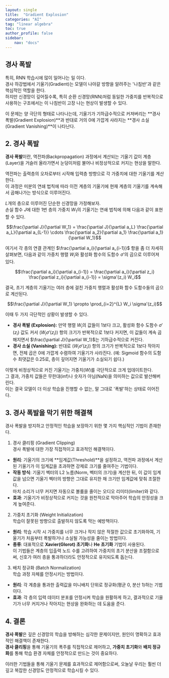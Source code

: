 ```yaml
---
layout: single
title:  "Gradient Explosion"
categories: "AI"
tag: "linear algebra"
toc: true
author_profile: false
sidebar:
    nav: "docs"
---
```


## 경사 폭발

특히, RNN 학습시에 많이 일어나는 일 이다.  
경사 하강법에서 기울기(Gradient)는 모델이 나아갈 방향을 알려주는 '나침반'과 같은 핵심적인 역할을 한다.  
하지만 신경망이 깊어질수록, 특히 순환 신경망(RNN)처럼 동일한 가중치를 반복적으로 사용하는 구조에서는 이 나침반이 고장 나는 현상이 발생할 수 있다.  

이 문제는 양 극단의 형태로 나타나는데, 기울기가 기하급수적으로 커져버리는 **경사 폭발(Gradient Explosion)**과 반대로 거의 0에 가깝게 사라지는 **경사 소실(Gradient Vanishing)**이 나타난다.  

## 2. 경사 폭발

**경사 폭발**이란, 역전파(Backpropagation) 과정에서 계산되는 기울기 값이 계층(Layer)을 거슬러 올라가면서 눈덩이처럼 불어나 비정상적으로 커지는 현상을 말한다.  

역전파는 출력층의 오차로부터 시작해 입력층 방향으로 각 가중치에 대한 기울기를 계산한다.  
이 과정은 미분의 연쇄 법칙에 따라 이전 계층의 기울기에 현재 계층의 기울기를 계속해서 곱해나가는 방식으로 이루어진다.  

$L$개의 층으로 이루어진 단순한 신경망을 가정해보자.  
손실 함수 $J$에 대한 1번 층의 가중치 $W_1$의 기울기는 연쇄 법칙에 의해 다음과 같이 표현할 수 있다.  

$$\frac{\partial J}{\partial W_1} = \frac{\partial J}{\partial a_L} \frac{\partial a_L}{\partial a_{L-1}} \cdots \frac{\partial a_2}{\partial a_1} \frac{\partial a_1}{\partial W_1}$$

여기서 각 층의 연결 관계인 $\frac{\partial a_i}{\partial a_{i-1}}$ 항을 좀 더 자세히 살펴보면, 다음과 같이 가중치 행렬 $W_i$와 활성화 함수의 도함수 $\sigma'$의 곱으로 이루어져 있다.  

$$\frac{\partial a_i}{\partial a_{i-1}} = \frac{\partial a_i}{\partial z_i} \frac{\partial z_i}{\partial a_{i-1}} = \sigma'(z_i) W_i$$

결국, 초기 계층의 기울기는 여러 층에 걸친 가중치 행렬과 활성화 함수 도함수들의 곱으로 계산된다.  

$$\frac{\partial J}{\partial W_1} \propto \prod_{i=2}^{L} W_i \sigma'(z_i)$$

이때 두 가지 극단적인 상황이 발생할 수 있다.  

* **경사 폭발 (Explosion):** 만약 행렬 $W_i$의 값들이 1보다 크고, 활성화 함수 도함수 $\sigma'(z_i)$ 값도 커서 $(W_i \sigma'(z_i))$ 항의 크기가 반복적으로 1보다 커지면, 이 값들이 계속 곱해지면서 $\frac{\partial J}{\partial W_1}$는 기하급수적으로 커진다.  
* **경사 소실 (Vanishing):** 반대로 $(W_i \sigma'(z_i))$ 항의 크기가 반복적으로 1보다 작아지면, 전체 곱은 0에 가깝게 수렴하여 기울기가 사라진다. (예: Sigmoid 함수의 도함수 최댓값은 0.25로, 층이 깊어지면 기울기가 소실되기 쉽다.)  


이렇게 비정상적으로 커진 기울기는 가중치($W$)를 극단적으로 크게 업데이트한다.  
그 결과, 가중치 값들은 무한대(inf)나 숫자가 아님(NaN)을 의미하는 값으로 발산해버린다.  
이는 결국 모델이 더 이상 학습을 진행할 수 없는, 말 그대로 '폭발'하는 상태로 이어진다.  

## 3. 경사 폭발을 막기 위한 해결책

경사 폭발을 방지하고 안정적인 학습을 보장하기 위한 몇 가지 핵심적인 기법이 존재한다.  

1. 경사 클리핑 (Gradient Clipping)  
경사 폭발에 대한 가장 직접적이고 효과적인 해결책이다.  
* **원리**: 기울기의 크기에 **임계값(Threshold)**을 설정하고, 역전파 과정에서 계산된 기울기가 이 임계값을 초과하면 강제로 크기를 줄여주는 기법이다.  
* **작동 방식**: 기울기 벡터의 L2 노름(Norm, 벡터의 크기)을 계산한 뒤, 이 값이 임계값을 넘으면 기울기 벡터의 방향은 그대로 유지한 채 크기만 임계값에 맞춰 조절한다.  
마치 소리가 너무 커지면 자동으로 볼륨을 줄이는 오디오 리미터(limiter)와 같다.  
* **효과**: 기울기가 비정상적으로 커지는 것을 원천적으로 막아주어 학습의 안정성을 크게 높여준다.  

2. 가중치 초기화 (Weight Initialization)  
학습이 잘못된 방향으로 출발하지 않도록 막는 예방책이다.  
* **원리**: 학습 시작 시 가중치를 너무 크거나 작지 않은 적절한 값으로 초기화하여, 기울기가 처음부터 폭발하거나 소실될 가능성을 줄이는 방법이다.  
* **종류**: 대표적으로 **Xavier(Glorot) 초기화**나 **He 초기화** 기법이 사용된다.  
이 기법들은 계층의 입출력 노드 수를 고려하여 가중치의 초기 분산을 조절함으로써, 신호가 여러 층을 통과하더라도 안정적으로 유지되도록 돕는다.  

3. 배치 정규화 (Batch Normalization)  
학습 과정 자체를 안정시키는 방법이다.  
* **원리**: 각 계층을 통과한 출력값을 미니배치 단위로 정규화(평균 0, 분산 1)하는 기법이다.  
* **효과**: 각 층의 입력 데이터 분포를 안정시켜 학습을 원활하게 하고, 결과적으로 기울기가 너무 커지거나 작아지는 현상을 완화하는 데 도움을 준다.  

## 4. 결론  

**경사 폭발**은 깊은 신경망의 학습을 방해하는 심각한 문제이지만, 원인이 명확하고 효과적인 해결책이 존재한다.  
**경사 클리핑**을 통해 기울기의 폭주를 직접적으로 제어하고, **가중치 초기화**와 **배치 정규화**를 통해 학습 환경 자체를 안정적으로 만드는 것이 중요하다.  

이러한 기법들을 통해 기울기 문제를 효과적으로 제어함으로써, 오늘날 우리는 훨씬 더 깊고 복잡한 신경망도 안정적으로 학습시킬 수 있다.  